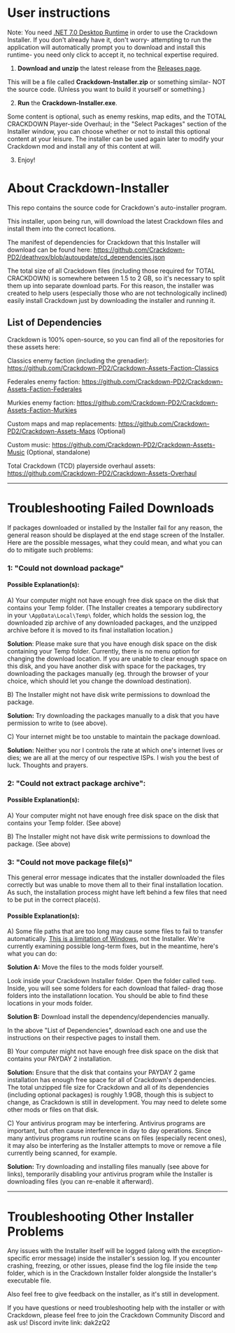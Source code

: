 # User instructions

Note: You need [.NET 7.0 Desktop Runtime](https://dotnet.microsoft.com/en-us/download/dotnet/thank-you/runtime-desktop-7.0.5-windows-x64-installer?cid=getdotnetcore) in order to use the Crackdown Installer. If you don't already have it, don't worry- attempting to run the application will automatically prompt you to download and install this runtime- you need only click to accept it, no technical expertise required.

1. **Download and unzip** the latest release from the [Releases page](https://github.com/Crackdown-PD2/Crackdown-Installer/releases). 

This will be a file called **Crackdown-Installer.zip** or something similar- NOT the source code. (Unless you want to build it yourself or something.)

2. **Run** the **Crackdown-Installer.exe**.

Some content is optional, such as enemy reskins, map edits, and the TOTAL CRACKDOWN Player-side Overhaul; in the "Select Packages" section of the Installer window, you can choose whether or not to install this optional content at your leisure. The installer can be used again later to modify your Crackdown mod and install any of this content at will.

3. Enjoy!

# About Crackdown-Installer
This repo contains the source code for Crackdown's auto-installer program.

This installer, upon being run, will download the latest Crackdown files and install them into the correct locations. 

The manifest of dependencies for Crackdown that this Installer will download can be found here: https://github.com/Crackdown-PD2/deathvox/blob/autoupdate/cd_dependencies.json

The total size of all Crackdown files (including those required for TOTAL CRACKDOWN) is somewhere between 1.5 to 2 GB, so it's necessary to split them up into separate download parts. For this reason, the installer was created to help users (especially those who are not technologically inclined) easily install Crackdown just by downloading the installer and running it. 


## List of Dependencies

Crackdown is 100% open-source, so you can find all of the repositories for these assets here:

Classics enemy faction (including the grenadier): https://github.com/Crackdown-PD2/Crackdown-Assets-Faction-Classics

Federales enemy faction: https://github.com/Crackdown-PD2/Crackdown-Assets-Faction-Federales

Murkies enemy faction: https://github.com/Crackdown-PD2/Crackdown-Assets-Faction-Murkies

Custom maps and map replacements: https://github.com/Crackdown-PD2/Crackdown-Assets-Maps (Optional)

Custom music: https://github.com/Crackdown-PD2/Crackdown-Assets-Music (Optional, standalone)

Total Crackdown (TCD) playerside overhaul assets: https://github.com/Crackdown-PD2/Crackdown-Assets-Overhaul

----

# Troubleshooting Failed Downloads

If packages downloaded or installed by the Installer fail for any reason, the general reason should be displayed at the end stage screen of the Installer. 
Here are the possible messages, what they could mean, and what you can do to mitigate such problems:

### 1: "Could not download package"

#### Possible Explanation(s):

A) Your computer might not have enough free disk space on the disk that contains your Temp folder. (The Installer creates a temporary subdirectory in your `\AppData\Local\Temp\` folder, which holds the session log, the downloaded zip archive of any downloaded packages, and the unzipped archive before it is moved to its final installation location.)

**Solution**: Please make sure that you have enough disk space on the disk containing your Temp folder. Currently, there is no menu option for changing the download location. If you are unable to clear enough space on this disk, and you have another disk with space for the packages, try downloading the packages manually (eg. through the browser of your choice, which should let you change the download destination).

B) The Installer might not have disk write permissions to download the package.

**Solution:** Try downloading the packages manually to a disk that you have permission to write to (see above).

C) Your internet might be too unstable to maintain the package download.

**Solution:** Neither you nor I controls the rate at which one's internet lives or dies; we are all at the mercy of our respective ISPs. I wish you the best of luck. Thoughts and prayers.

### 2: "Could not extract package archive":

#### Possible Explanation(s):

A) Your computer might not have enough free disk space on the disk that contains your Temp folder. 
(See above)

B) The Installer might not have disk write permissions to download the package.
(See above)

### 3: "Could not move package file(s)"

This general error message indicates that the installer downloaded the files correctly but was unable to move them all to their final installation location. As such, the installation process might have left behind a few files that need to be put in the correct place(s).

#### Possible Explanation(s):

A) Some file paths that are too long may cause some files to fail to transfer automatically. [This is a limitation of Windows](https://learn.microsoft.com/en-us/windows/win32/fileio/maximum-file-path-limitation?tabs=registry), not the Installer. We're currently examining possible long-term fixes, but in the meantime, here's what you can do:

**Solution A:** Move the files to the mods folder yourself.

Look inside your Crackdown Installer folder. Open the folder called `temp`. Inside, you will see some folders for each download that failed- drag those folders into the installationn location. You should be able to find these locations in your mods folder.

**Solution B:** Download install the dependency/dependencies manually.

In the above "List of Dependencies", download each one and use the instructions on their respective pages to install them.

B) Your computer might not have enough free disk space on the disk that contains your PAYDAY 2 installation.

**Solution:** Ensure that the disk that contains your PAYDAY 2 game installation has enough free space for all of Crackdown's dependencies. The total unzipped file size for Crackdown and all of its dependencies (including optional packages) is roughly 1.9GB, though this is subject to change, as Crackdown is still in development. You may need to delete some other mods or files on that disk.

C) Your antivirus program may be interfering. Antivirus programs are important, but often cause interference in day to day operations. Since many antivirus programs run routine scans on files (especially recent ones), it may also be interfering as the Installer attempts to move or remove a file currently being scanned, for example.

**Solution:** Try downloading and installing files manually (see above for links), temporarily disabling your antivirus program while the Installer is downloading files (you can re-enable it afterward).


----

# Troubleshooting Other Installer Problems

Any issues with the Installer itself will be logged (along with the exception-specific error message) inside the installer's session log.
If you encounter crashing, freezing, or other issues, please find the log file inside the `temp` folder, which is in the Crackdown Installer folder alongside the Installer's executable file.

Also feel free to give feedback on the installer, as it's still in development.

If you have questions or need troubleshooting help with the installer or with Crackdown, please feel free to join the Crackdown Community Discord and ask us!
Discord invite link: dak2zQ2
